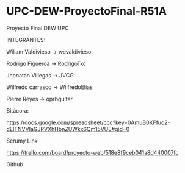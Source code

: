 UPC-DEW-ProyectoFinal-R51A
==========================

Proyecto Final DEW UPC 

INTEGRANTES:

Wiliam Valdivieso -> wevaldivieso

Rodrigo Figueroa  -> RodrigoTxc

Jhonatan Villegas -> JVCG

Wilfredo carrasco -> WilfredoElias

Pierre Reyes      -> oprbguitar

Bitácora:

https://docs.google.com/spreadsheet/ccc?key=0AmuB0KFfuo2-dElTNVVIaGJPVXhHbnZUWkx6Qm15VUE#gid=0

Scrumy Link

https://trello.com/board/proyecto-web/518e8f9ceb041a8d440007fc

Github


